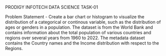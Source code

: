 PRODIGY INFOTECH DATA SCIENCE TASK-01

Problem Statement - Create a bar chart or histogram to visualize the distribution of a categorical or continous variable, 
such as the distribution of ages or genders in a population. The dataset is from the World Bank and contains information about the total population of various countries
and regions over several years from 1960 to 2022. The metadata dataset contains the Country names and the Income distribution with respect to the Regions.
